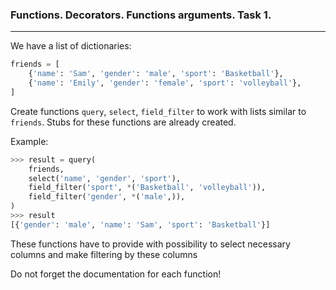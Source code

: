 ### Functions. Decorators. Functions arguments. Task 1. 
***

We have a list of dictionaries:
```python
friends = [
    {'name': 'Sam', 'gender': 'male', 'sport': 'Basketball'},
    {'name': 'Emily', 'gender': 'female', 'sport': 'volleyball'},
]
```
Create functions `query`, `select`, `field_filter` to work with lists similar to 
`friends`.
Stubs for these functions are already created.

Example:
```python
>>> result = query(
    friends,
    select('name', 'gender', 'sport'),
    field_filter('sport', *('Basketball', 'volleyball')),
    field_filter('gender', *('male',)),
)
>>> result
[{'gender': 'male', 'name': 'Sam', 'sport': 'Basketball'}]
```
These functions have to provide with possibility to select necessary columns
and make filtering by these columns

Do not forget the documentation for each function!

